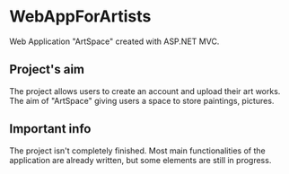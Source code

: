 # WebAppForArtists
Web Application "ArtSpace" created with ASP.NET MVC.

## Project's aim
The project allows users to create an account and upload their art works. 
The aim of "ArtSpace" giving users a space to store paintings, pictures. 

## Important info
The project isn't completely finished. Most main functionalities of the application are already written, but some elements are still in progress.
